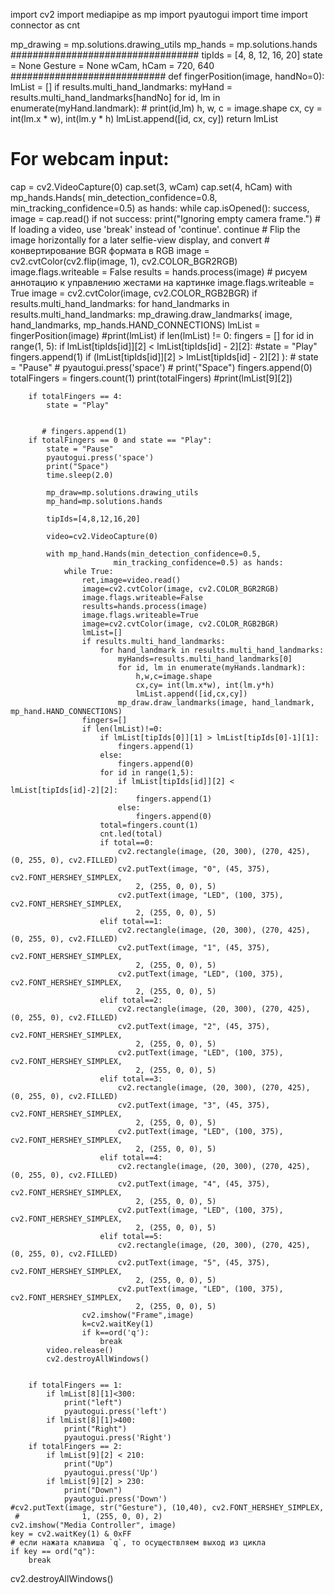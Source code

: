 import cv2
import mediapipe as mp
import pyautogui
import time
import connector as cnt


mp_drawing = mp.solutions.drawing_utils
mp_hands = mp.solutions.hands
##################################
tipIds = [4, 8, 12, 16, 20]
state = None
Gesture = None
wCam, hCam = 720, 640
############################
def fingerPosition(image, handNo=0):
    lmList = []
    if results.multi_hand_landmarks:
        myHand = results.multi_hand_landmarks[handNo]
        for id, lm in enumerate(myHand.landmark):
            # print(id,lm)
            h, w, c = image.shape
            cx, cy = int(lm.x * w), int(lm.y * h)
            lmList.append([id, cx, cy])
    return lmList
# For webcam input:
cap = cv2.VideoCapture(0)
cap.set(3, wCam)
cap.set(4, hCam)
with mp_hands.Hands(
    min_detection_confidence=0.8,
    min_tracking_confidence=0.5) as hands:
  while cap.isOpened():
    success, image = cap.read()
    if not success:
        print("Ignoring empty camera frame.")
      # If loading a video, use 'break' instead of 'continue'.
        continue
    # Flip the image horizontally for a later selfie-view display, and convert
    # конвертирование BGR формата в RGB
    image = cv2.cvtColor(cv2.flip(image, 1), cv2.COLOR_BGR2RGB)
    image.flags.writeable = False
    results = hands.process(image)
    # рисуем аннотацию к управлению жестами на картинке
    image.flags.writeable = True
    image = cv2.cvtColor(image, cv2.COLOR_RGB2BGR)
    if results.multi_hand_landmarks:
      for hand_landmarks in results.multi_hand_landmarks:
        mp_drawing.draw_landmarks(
            image, hand_landmarks, mp_hands.HAND_CONNECTIONS)
    lmList = fingerPosition(image)
    #print(lmList)
    if len(lmList) != 0:
        fingers = []
        for id in range(1, 5):
            if lmList[tipIds[id]][2] < lmList[tipIds[id] - 2][2]:
                #state = "Play"
                fingers.append(1)
            if (lmList[tipIds[id]][2] > lmList[tipIds[id] - 2][2] ):
               # state = "Pause"
               # pyautogui.press('space')
               # print("Space")
                fingers.append(0)
        totalFingers = fingers.count(1)
        print(totalFingers)
        #print(lmList[9][2])

        if totalFingers == 4:
            state = "Play"
            
            
           # fingers.append(1)
        if totalFingers == 0 and state == "Play":
            state = "Pause"
            pyautogui.press('space')
            print("Space")
            time.sleep(2.0)

            mp_draw=mp.solutions.drawing_utils
            mp_hand=mp.solutions.hands

            tipIds=[4,8,12,16,20]

            video=cv2.VideoCapture(0)

            with mp_hand.Hands(min_detection_confidence=0.5,
                           min_tracking_confidence=0.5) as hands:
                while True:
                    ret,image=video.read()
                    image=cv2.cvtColor(image, cv2.COLOR_BGR2RGB)
                    image.flags.writeable=False
                    results=hands.process(image)
                    image.flags.writeable=True
                    image=cv2.cvtColor(image, cv2.COLOR_RGB2BGR)
                    lmList=[]
                    if results.multi_hand_landmarks:
                        for hand_landmark in results.multi_hand_landmarks:
                            myHands=results.multi_hand_landmarks[0]
                            for id, lm in enumerate(myHands.landmark):
                                h,w,c=image.shape
                                cx,cy= int(lm.x*w), int(lm.y*h)
                                lmList.append([id,cx,cy])
                            mp_draw.draw_landmarks(image, hand_landmark, mp_hand.HAND_CONNECTIONS)
                    fingers=[]
                    if len(lmList)!=0:
                        if lmList[tipIds[0]][1] > lmList[tipIds[0]-1][1]:
                            fingers.append(1)
                        else:
                            fingers.append(0)
                        for id in range(1,5):
                            if lmList[tipIds[id]][2] < lmList[tipIds[id]-2][2]:
                                fingers.append(1)
                            else:
                                fingers.append(0)
                        total=fingers.count(1)
                        cnt.led(total)
                        if total==0:
                            cv2.rectangle(image, (20, 300), (270, 425), (0, 255, 0), cv2.FILLED)
                            cv2.putText(image, "0", (45, 375), cv2.FONT_HERSHEY_SIMPLEX,
                                2, (255, 0, 0), 5)
                            cv2.putText(image, "LED", (100, 375), cv2.FONT_HERSHEY_SIMPLEX,
                                2, (255, 0, 0), 5)
                        elif total==1:
                            cv2.rectangle(image, (20, 300), (270, 425), (0, 255, 0), cv2.FILLED)
                            cv2.putText(image, "1", (45, 375), cv2.FONT_HERSHEY_SIMPLEX,
                                2, (255, 0, 0), 5)
                            cv2.putText(image, "LED", (100, 375), cv2.FONT_HERSHEY_SIMPLEX,
                                2, (255, 0, 0), 5)
                        elif total==2:
                            cv2.rectangle(image, (20, 300), (270, 425), (0, 255, 0), cv2.FILLED)
                            cv2.putText(image, "2", (45, 375), cv2.FONT_HERSHEY_SIMPLEX,
                                2, (255, 0, 0), 5)
                            cv2.putText(image, "LED", (100, 375), cv2.FONT_HERSHEY_SIMPLEX,
                                2, (255, 0, 0), 5)
                        elif total==3:
                            cv2.rectangle(image, (20, 300), (270, 425), (0, 255, 0), cv2.FILLED)
                            cv2.putText(image, "3", (45, 375), cv2.FONT_HERSHEY_SIMPLEX,
                                2, (255, 0, 0), 5)
                            cv2.putText(image, "LED", (100, 375), cv2.FONT_HERSHEY_SIMPLEX,
                                2, (255, 0, 0), 5)
                        elif total==4:
                            cv2.rectangle(image, (20, 300), (270, 425), (0, 255, 0), cv2.FILLED)
                            cv2.putText(image, "4", (45, 375), cv2.FONT_HERSHEY_SIMPLEX,
                                2, (255, 0, 0), 5)
                            cv2.putText(image, "LED", (100, 375), cv2.FONT_HERSHEY_SIMPLEX,
                                2, (255, 0, 0), 5)
                        elif total==5:
                            cv2.rectangle(image, (20, 300), (270, 425), (0, 255, 0), cv2.FILLED)
                            cv2.putText(image, "5", (45, 375), cv2.FONT_HERSHEY_SIMPLEX,
                                2, (255, 0, 0), 5)
                            cv2.putText(image, "LED", (100, 375), cv2.FONT_HERSHEY_SIMPLEX,
                                2, (255, 0, 0), 5)
                    cv2.imshow("Frame",image)
                    k=cv2.waitKey(1)
                    if k==ord('q'):
                        break
            video.release()
            cv2.destroyAllWindows()

            
        if totalFingers == 1:
            if lmList[8][1]<300:
                print("left")
                pyautogui.press('left')
            if lmList[8][1]>400:
                print("Right")
                pyautogui.press('Right')
        if totalFingers == 2:
            if lmList[9][2] < 210:
                print("Up")
                pyautogui.press('Up')
            if lmList[9][2] > 230:
                print("Down")
                pyautogui.press('Down')
    #cv2.putText(image, str("Gesture"), (10,40), cv2.FONT_HERSHEY_SIMPLEX,
     #              1, (255, 0, 0), 2)
    cv2.imshow("Media Controller", image)
    key = cv2.waitKey(1) & 0xFF
    # если нажата клавиша `q`, то осуществляем выход из цикла
    if key == ord("q"):
        break
  cv2.destroyAllWindows()
